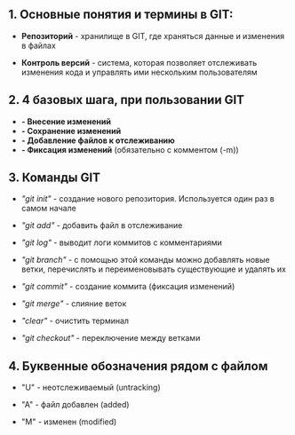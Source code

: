 ## 1. Основные понятия и термины в GIT:

* **Репозиторий** - хранилище в GIT, где храняться данные и изменения в файлах

* **Контроль версий** - система, которая позволяет отслеживать изменения кода и управлять ими нескольким пользователям

## 2. 4 базовых шага, при пользовании GIT

* **- Внесение изменений**
* **- Сохранение изменений**
* **- Добавление файлов к отслеживанию**
* **- Фиксация изменений** (обязательно с комментом (-m))

## 3. Команды GIT

* *"git init"* - создание нового репозитория. Используется один раз в самом начале

* *"git add"* - добавить файл в отслеживание

* *"git log"* - выводит логи коммитов с комментариями

* *"git branch"* - с помощью этой команды можно добавлять новые ветки, перечислять и переименовывать существующие и удалять их

* *"git commit"* - создание коммита (фиксация изменений)

* *"git merge"* - слияние веток 

* *"clear"* - очистить терминал

* *"git checkout"* - переключение между ветками

## 4. Буквенные обозначения рядом с файлом

* "U" - неотслеживаемый (untracking)

* "A" - файл добавлен (added)

* "M" - изменен (modified)